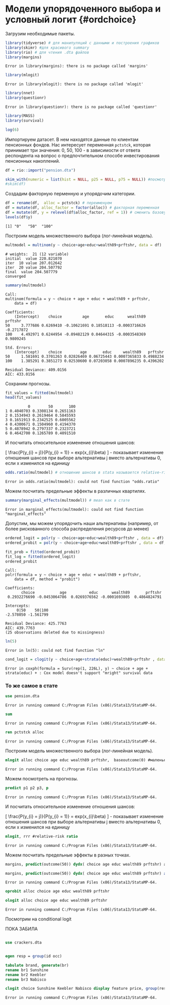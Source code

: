 # Модели упорядоченного выбора и условный логит {#ordchoice}




Загрузим необходимые пакеты.

```r
library(tidyverse) # для манипуляций с данными и построения графиков
library(skimr) #для красивого summary
library(rio) # для чтения .dta файлов
library(margins)
```

```
Error in library(margins): there is no package called 'margins'
```

```r
library(mlogit)
```

```
Error in library(mlogit): there is no package called 'mlogit'
```

```r
library(nnet)
library(questionr)
```

```
Error in library(questionr): there is no package called 'questionr'
```

```r
library(MASS)
library(survival)

log(6)
```

Импортируем датасет. В нем находятся данные по клиентам пенсионных фондов. Нас интересует переменная `pctstck`, которая принимает три значения: 0, 50, 100 - в зависимоcти от ответа респондента на вопрос о предпочтительном способе инвестирования пенсионных накоплений.   

```r
df = rio::import("pension.dta")
```


```r
skim_with(numeric = list(hist = NULL, p25 = NULL, p75 = NULL)) #посмотрим на данные
#skim(df)
```


Создадим факторную перменную и упорядочим категории. 


```r
df = rename(df,  alloc = pctstck) # переименуем 
df = mutate(df, alloc_factor = factor(alloc)) # факторная переменная
df = mutate(df, y = relevel(df$alloc_factor, ref = 1)) # сменить базовую категорию
levels(df$y)
```

```
[1] "0"   "50"  "100"
```

Построим модель множественного выбора (лог-линейная модель). 

```r
multmodel = multinom(y ~ choice+age+educ+wealth89+prftshr, data = df)
```

```
# weights:  21 (12 variable)
initial  value 220.821070 
iter  10 value 207.012642
iter  20 value 204.507792
final  value 204.507779 
converged
```

```r
summary(multmodel)
```

```
Call:
multinom(formula = y ~ choice + age + educ + wealth89 + prftshr, 
    data = df)

Coefficients:
    (Intercept)    choice         age       educ      wealth89    prftshr
50     3.777686 0.6269410 -0.10621691 0.18518113 -0.0003716626 -0.2717872
100    4.492971 0.6244954 -0.09482129 0.04644315 -0.0003548369  0.9809245

Std. Errors:
    (Intercept)    choice        age       educ     wealth89   prftshr
50     1.581691 0.3701263 0.02826469 0.06725443 0.0007365833 0.4988234
100    1.385291 0.3851273 0.02530600 0.07203058 0.0007896235 0.4396202

Residual Deviance: 409.0156 
AIC: 433.0156 
```

Сохраним прогнозы.

```r
fit_values = fitted(multmodel)
head(fit_values)
```

```
          0        50       100
1 0.4040703 0.3308134 0.2651163
2 0.1534943 0.2619464 0.5845593
3 0.1651913 0.2342525 0.6005562
4 0.4300671 0.1504960 0.4194370
5 0.4878942 0.2797337 0.2323721
6 0.4642700 0.1265789 0.4091510
```

И посчитать относительное изменение отношения шансов:

\[
\frac{P(y_{i} = j)}{P(y_{i} = 1)} = exp(x_{i}\beta)
\] - показывает изменение отношения шансов при выборе альтернативы j вместо альтернативы 0, если x изменился на единицу

```r
odds.ratio(multmodel) # отношение шансов в stata называется relative-risk ratio
```

```
Error in odds.ratio(multmodel): could not find function "odds.ratio"
```


Можем посчитать предельные эффекты в различных квартилях. 

```r
summary(marginal_effects(multmodel)) # mean как в стате
```

```
Error in marginal_effects(multmodel): could not find function "marginal_effects"
```



Допустим, мы можем упорядочить наши альтернативы (например, от более рискованного способа распределения ресурсов до менее)

```r
ordered_logit = polr(y ~ choice+age+educ+wealth89+prftshr , data = df)
ordered_probit = polr(y ~ choice+age+educ+wealth89+prftshr , data = df, method = 'probit') 

fit_prob = fitted(ordered_probit)
fit_log = fitted(ordered_logit)
ordered_probit
```

```
Call:
polr(formula = y ~ choice + age + educ + wealth89 + prftshr, 
    data = df, method = "probit")

Coefficients:
       choice           age          educ      wealth89       prftshr 
 0.2932276690 -0.0453064786  0.0269376562 -0.0001693805  0.4864824791 

Intercepts:
     0|50    50|100 
-2.578050 -1.561799 

Residual Deviance: 425.7763 
AIC: 439.7763 
(25 observations deleted due to missingness)
```

```r
ln(5)
```

```
Error in ln(5): could not find function "ln"
```



```r
cond_logit = clogit(y ~ choice+age+strata(educ)+wealth89+prftshr , data = df)
```

```
Error in coxph(formula = Surv(rep(1, 226L), y) ~ choice + age + strata(educ) + : Cox model doesn't support "mright" survival data
```

### То же самое в стате



```stata
use pension.dta
```

```
Error in running command C:/Program Files (x86)/Stata13/StataMP-64.
```


```stata
sum
```

```
Error in running command C:/Program Files (x86)/Stata13/StataMP-64.
```



```stata
ren pctstck alloc
```

```
Error in running command C:/Program Files (x86)/Stata13/StataMP-64.
```

Построим модель множественного выбора (лог-линейная модель). 

```stata
mlogit alloc choice age educ wealth89 prftshr,  baseoutcome(0) #маленькое отличие с R
```

```
Error in running command C:/Program Files (x86)/Stata13/StataMP-64.
```

Можем посмотреть на прогнозы.

```stata
predict p1 p2 p3, p
```

```
Error in running command C:/Program Files (x86)/Stata13/StataMP-64.
```

И посчитать относительное изменение отношения шансов:

\[
\frac{P(y_{i} = j)}{P(y_{i} = 1)} = exp(x_{i}\beta)
\] - показывает изменение отношения шансов при выборе альтернативы j вместо альтернативы 0, если x изменился на единицу


```stata
mlogit, rrr #relative-risk ratio
```

```
Error in running command C:/Program Files (x86)/Stata13/StataMP-64.
```


Можем посчитать предельные эффекты в разных точках.

```stata
margins, predict(outcome(50)) dydx( choice age educ wealth89 prftshr) atmeans 

margins, predict(outcome(50)) dydx( choice age educ wealth89 prftshr) at((p25) *)
```

```
Error in running command C:/Program Files (x86)/Stata13/StataMP-64.
```


```stata
oprobit alloc choice age educ wealth89 prftshr

ologit alloc choice age educ wealth89 prftshr
```

```
Error in running command C:/Program Files (x86)/Stata13/StataMP-64.
```



Посмотрим на conditional logit

ПОКА ЗАБИЛА


```stata

use crackers.dta


egen resp = group(id occ)

tabulate brand, generate(br)
rename br1 Sunshine
rename br2 Keebler
rename br3 Nabisco

clogit choice Sunshine Keebler Nabisco display feature price, group(resp)

```

```
Error in running command C:/Program Files (x86)/Stata13/StataMP-64.
```
